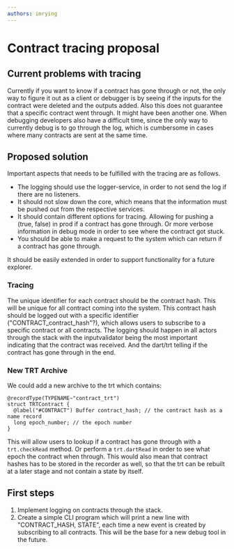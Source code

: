 ```yaml
---
authors: imrying
---
```


# Contract tracing proposal

## Current problems with tracing
Currently if you want to know if a contract has gone through or not, the only way to figure it out as a client or debugger is by seeing if the inputs for the contract were deleted and the outputs added. 
Also this does not guarantee that a specific contract went through. It might have been another one.
When debugging developers also have a difficult time, since the only way to currently debug is to go through the log, which is cumbersome in cases where many contracts are sent at the same time. 


## Proposed solution
Important aspects that needs to be fulfilled with the tracing are as follows.
* The logging should use the logger-service, in order to not send the log if there are no listeners.
* It should not slow down the core, which means that the information must be pushed out from the respective services.
* It should contain different options for tracing. Allowing for pushing a (true, false) in prod if a contract has gone through. Or more verbose information in debug mode in order to see where the contract got stuck.
* You should be able to make a request to the system which can return if a contract has gone through.

It should be easily extended in order to support functionality for a future explorer.

### Tracing
The unique identifier for each contract should be the contract hash. This will be unique for all contract coming into the system. This contract hash should be logged out with a specific identifier ("CONTRACT_contract_hash"?), which allows users to subscribe to a specific contract or all contracts. The logging should happen in all actors through the stack with the inputvalidator being the most important indicating that the contract was received. And the dart/trt telling if the contract has gone through in the end. 

### New TRT Archive
We could add a new archive to the trt which contains:
```dlang
@recordType(TYPENAME~"contract_trt")
struct TRTContract {
  @label("#CONTRACT") Buffer contract_hash; // the contract hash as a name record
  long epoch_number; // the epoch number
}

```
This will allow users to lookup if a contract has gone through with a `trt.checkRead` method. Or perform a `trt.dartRead` in order to see what epoch the contract when through.
This would also mean that contract hashes has to be stored in the recorder as well, so that the trt can be rebuilt at a later stage and not contain a state by itself.

## First steps
1. Implement logging on contracts through the stack.
2. Create a simple CLI program which will print a new line with "CONTRACT_HASH, STATE", each time a new event is created by subscribing to all contracts. This will be the base for a new debug tool in the future.  
